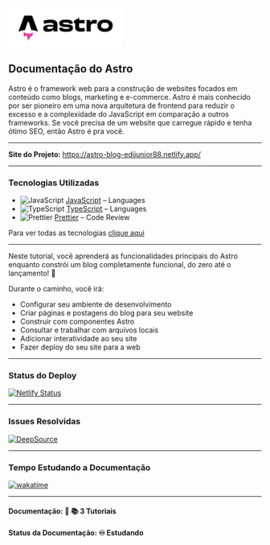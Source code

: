 <img src="./img-readme/astro-logo.svg" width="45%">
<h2>Documentação do Astro</h2>

<p>Astro é o framework web para a construção de websites focados em conteúdo como blogs, marketing e e-commerce. Astro é mais conhecido por ser pioneiro em uma nova arquitetura de frontend para reduzir o excesso e a complexidade do JavaScript em comparação a outros frameworks. Se você precisa de um website que carregue rápido e tenha ótimo SEO, então Astro é pra você.</p>

<hr>

<strong>Site do Projeto:</strong> <a href="https://astro-blog-edijunior88.netlify.app/">https://astro-blog-edijunior88.netlify.app/</a>

<hr>

<h3>Tecnologias Utilizadas</h3>

- <img width='25' height='25' src='https://img.stackshare.io/service/1209/javascript.jpeg' alt='JavaScript'/> [JavaScript](https://developer.mozilla.org/en-US/docs/Web/JavaScript) – Languages
- <img width='25' height='25' src='https://img.stackshare.io/service/1612/bynNY5dJ.jpg' alt='TypeScript'/> [TypeScript](http://www.typescriptlang.org) – Languages
- <img width='25' height='25' src='https://img.stackshare.io/service/7035/default_66f265943abed56bcdbfca1c866a4261b1fbb063.jpg' alt='Prettier'/> [Prettier](https://prettier.io/) – Code Review

Para ver todas as tecnologias [clique aqui](/techstack.md)

<hr>

<p>Neste tutorial, você aprenderá as funcionalidades principais do Astro enquanto constrói um blog completamente funcional, do zero até o lançamento! 🚀</p>

<p>Durante o caminho, você irá:</p>

<ul>
  <li>Configurar seu ambiente de desenvolvimento</li>
  <li>Criar páginas e postagens do blog para seu website</li>
  <li>Construir com componentes Astro</li>
  <li>Consultar e trabalhar com arquivos locais</li>
  <li>Adicionar interatividade ao seu site</li>
  <li>Fazer deploy do seu site para a web</li>
</ul>

<hr>

<h3>Status do Deploy</h3>

[![Netlify Status](https://api.netlify.com/api/v1/badges/4b1376b5-982e-4632-b4d1-4fdff306466e/deploy-status)](https://app.netlify.com/sites/astro-blog-edijunior88/deploys)

<hr>

<h3>Issues Resolvidas</h3>

[![DeepSource](https://app.deepsource.com/gh/EdiJunior88/Astro_Documentacao.svg/?label=resolved+issues&show_trend=true&token=Ua5XOeP_9A59eL3E1D-aWQ1N)](https://app.deepsource.com/gh/EdiJunior88/Astro_Documentacao/)

<hr>

<h3>Tempo Estudando a Documentação</h3>

<p>
  <a href="https://wakatime.com/badge/github/EdiJunior88/Astro_Documentacao">
    <img src="https://wakatime.com/badge/github/EdiJunior88/Astro_Documentacao.svg" alt="wakatime">
  </a>
</p>

<hr>

<h4><strong>Documentação:</strong> 📗 📚 3 Tutoriais</h4>
<h4><strong>Status da Documentação:</strong> ♾️ Estudando</h4>
